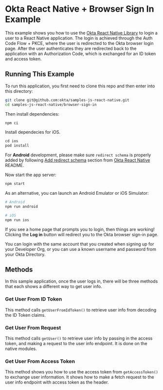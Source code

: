 # Okta React Native + Browser Sign In Example

This example shows you how to use the [Okta React Native Library](https://github.com/okta/okta-oidc-js/tree/master/packages/okta-react-native) to login a user to a React Native application.  The login is achieved through the Auth Code Flow + PKCE, where the user is redirected to the Okta browser login page. After the user authenticates they are redirected back to the application with an Authorization Code, which is exchanged for an ID token and access token.

## Running This Example

To run this application, you first need to clone this repo and then enter into this directory:

```bash
git clone git@github.com:okta/samples-js-react-native.git
cd samples-js-react-native/browser-sign-in
```

Then install dependencies:

```bash
npm ci
```

Install dependecies for iOS.

```ruby
cd ios
pod install
```

For **Android** development, please make sure `redirect schema` is properly added by following [Add redirect schema](https://github.com/okta/okta-oidc-js/tree/master/packages/okta-react-native#add-redirect-scheme) section from [Okta React Native](https://github.com/okta/okta-oidc-js/tree/master/packages/okta-react-native#okta-react-native) README.

Now start the app server:

```bash
npm start
```

As an alternative, you can launch an Android Emulator or iOS Simulator:

```bash
# Android
npm run android

# iOS
npm run ios
```

If you see a home page that prompts you to login, then things are working!  Clicking the **Log in** button will redirect you to the Okta browser sign-in page.

You can login with the same account that you created when signing up for your Developer Org, or you can use a known username and password from your Okta Directory.

## Methods
In this sample application, once the user logs in, there will be three methods that each shows a different way to get user info. 

### Get User From ID Token ###
This method calls `getUserFromIdToken()` to retrieve user info from decoding the ID Token claims.

### Get User From Request ###
This method calls `getUser()` to retrieve user info by passing in the access token, and making a request to the user info endpoint. It is done on the native modules. 

### Get User From Access Token ###
This method shows you how to use the access token from `getAccessToken()` to exchange user information. It shows how to make a fetch request to the user info endpoint with access token as the header.
